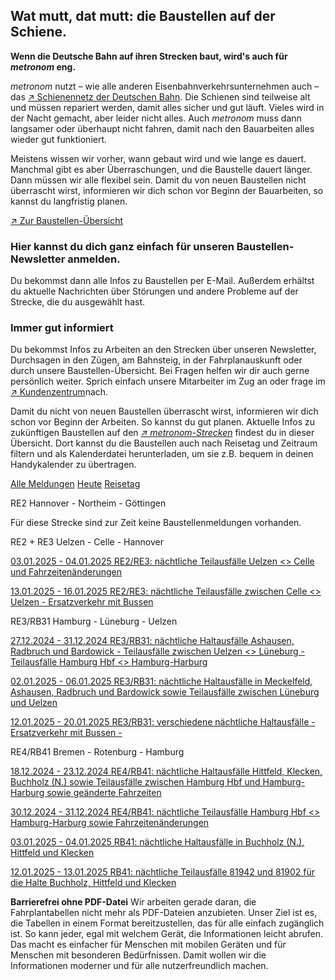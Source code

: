 Wat mutt, dat mutt: die Baustellen auf der Schiene.
----------

**Wenn die Deutsche Bahn auf ihren Strecken baut, wird's auch für *metronom* eng.**

*metronom* nutzt – wie alle anderen Eisenbahnverkehrsunternehmen auch – das [↗ Schienennetz der Deutschen Bahn](https://www.der-metronom.de/service/faq/). Die Schienen sind teilweise alt und müssen repariert werden, damit alles sicher und gut läuft. Vieles wird in der Nacht gemacht, aber leider nicht alles. Auch *metronom* muss dann langsamer oder überhaupt nicht fahren, damit nach den Bauarbeiten alles wieder gut funktioniert.

Meistens wissen wir vorher, wann gebaut wird und wie lange es dauert. Manchmal gibt es aber Überraschungen, und die Baustelle dauert länger. Dann müssen wir alle flexibel sein. Damit du von neuen Baustellen nicht überrascht wirst, informieren wir dich schon vor Beginn der Bauarbeiten, so kannst du langfristig planen.

[↗ Zur Baustellen-Übersicht](https://www.der-metronom.de/fahrplan/baustellen-uebersicht/#%C3%9Cbersicht)

### **Hier kannst du dich ganz einfach für unseren Baustellen-Newsletter anmelden.** ###

Du bekommst dann alle Infos zu Baustellen per E-Mail. Außerdem erhältst du aktuelle Nachrichten über Störungen und andere Probleme auf der Strecke, die du ausgewählt hast.

### Immer gut informiert ###

Du bekommst Infos zu Arbeiten an den Strecken über unseren Newsletter, Durchsagen in den Zügen, am Bahnsteig, in der Fahrplanauskunft oder durch unsere Baustellen-Übersicht. Bei Fragen helfen wir dir auch gerne persönlich weiter. Sprich einfach unsere Mitarbeiter im Zug an oder frage im [↗ Kundenzentrum](https://www.der-metronom.de/hilfe-kontakt/)nach.

Damit du nicht von neuen Baustellen überrascht wirst, informieren wir dich schon vor Beginn der Arbeiten. So kannst du gut planen. Aktuelle Infos zu zukünftigen Baustellen auf den *[↗ metronom-Strecken](https://www.der-metronom.de/fahrplan/streckennetz/)* findest du in dieser Übersicht. Dort kannst du die Baustellen auch nach Reisetag und Zeitraum filtern und als Kalenderdatei herunterladen, um sie z.B. bequem in deinen Handykalender zu übertragen.

[Alle Meldungen](https://www.der-metronom.de/fahrplan/baustellen-uebersicht/)
[Heute](https://www.der-metronom.de/fahrplan/baustellen-uebersicht/)
[Reisetag](https://www.der-metronom.de/fahrplan/baustellen-uebersicht/)

RE2 Hannover - Northeim - Göttingen

 Für diese Strecke sind zur Zeit keine Baustellenmeldungen vorhanden.

RE2 + RE3 Uelzen - Celle - Hannover

[03.01.2025 - 04.01.2025 RE2/RE3: nächtliche Teilausfälle Uelzen \<\> Celle und Fahrzeitenänderungen](https://www.der-metronom.de/baustellen/re2-re3-naechtliche-teilausfaelle-uelzen-celle-und-fahrzeitenaenderungen/)

[13.01.2025 - 16.01.2025 RE2/RE3: nächtliche Teilausfälle zwischen Celle \<\> Uelzen - Ersatzverkehr mit Bussen](https://www.der-metronom.de/baustellen/re2-re3-naechtliche-teilausfaelle-zwischen-celle-uelzen-ersatzverkehr-mit-bussen/)

RE3/RB31 Hamburg - Lüneburg - Uelzen

[27.12.2024 - 31.12.2024 RE3/RB31: nächtliche Haltausfälle Ashausen, Radbruch und Bardowick - Teilausfälle zwischen Uelzen \<\> Lüneburg - Teilausfälle Hamburg Hbf \<\> Hamburg-Harburg](https://www.der-metronom.de/baustellen/re3-rb31-naechtliche-haltausfaelle-ashausen-radbruch-und-bardowick-teilausfaelle-zwischen-uelzen-lueneburg-teilausfaelle-hamburg-hbf-hamburg-harburg/)

[02.01.2025 - 06.01.2025 RE3/RB31: nächtliche Haltausfälle in Meckelfeld, Ashausen, Radbruch und Bardowick sowie Teilausfälle zwischen Lüneburg und Uelzen](https://www.der-metronom.de/baustellen/re3-rb31-naechtliche-haltausfaelle-in-meckelfeld-ashausen-radbruch-und-bardowick-sowie-teilausfaelle-zwischen-lueneburg-und-uelzen/)

[12.01.2025 - 20.01.2025 RE3/RB31: verschiedene nächtliche Haltausfälle - Ersatzverkehr mit Bussen -](https://www.der-metronom.de/baustellen/re3-rb31-2/)

RE4/RB41 Bremen - Rotenburg - Hamburg

[18.12.2024 - 23.12.2024 RE4/RB41: nächtliche Haltausfälle Hittfeld, Klecken, Buchholz (N.) sowie Teilausfälle zwischen Hamburg Hbf und Hamburg-Harburg sowie geänderte Fahrzeiten](https://www.der-metronom.de/baustellen/re4-rb41-naechtliche-haltausfaelle-hittfeld-klecken-buchholz-n-sowie-teilausfaelle-zwischen-hamburg-hbf-und-hamburg-harburg-sowie-geaenderte-fahrzeiten/)

[30.12.2024 - 31.12.2024 RE4/RB41: nächtliche Teilausfälle Hamburg Hbf \<\> Hamburg-Harburg sowie Fahrzeitenänderungen](https://www.der-metronom.de/baustellen/re4-rb41-naechtliche-teilausfaelle-hamburg-hbf-hamburg-harburg-sowie-fahrzeitenaenderungen/)

[03.01.2025 - 04.01.2025 RB41: nächtliche Haltausfälle in Buchholz (N.), Hittfeld und Klecken](https://www.der-metronom.de/baustellen/rb41-naechtliche-haltausfaelle-in-buchholz-n-hittfeld-und-klecken/)

[12.01.2025 - 13.01.2025 RB41: nächtliche Teilausfälle 81942 und 81902 für die Halte Buchholz, Hittfeld und Klecken](https://www.der-metronom.de/baustellen/rb41-naechtliche-teilausfaelle-81942-und-81902-fuer-die-halte-buchholz-hittfeld-und-klecken/)

**Barrierefrei ohne PDF-Datei**
Wir arbeiten gerade daran, die Fahrplantabellen nicht mehr als PDF-Dateien anzubieten. Unser Ziel ist es, die Tabellen in einem Format bereitzustellen, das für alle einfach zugänglich ist. So kann jeder, egal mit welchem Gerät, die Informationen leicht abrufen. Das macht es einfacher für Menschen mit mobilen Geräten und für Menschen mit besonderen Bedürfnissen. Damit wollen wir die Informationen moderner und für alle nutzerfreundlich machen.

